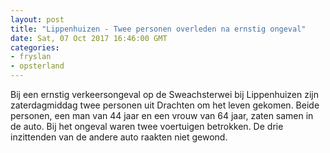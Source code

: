 ```yaml
---
layout: post
title: "Lippenhuizen - Twee personen overleden na ernstig ongeval"
date: Sat, 07 Oct 2017 16:46:00 GMT
categories: 
- fryslan 
- opsterland 
---
```


Bij een ernstig verkeersongeval op de Sweachsterwei bij Lippenhuizen zijn zaterdagmiddag twee personen uit Drachten om het leven gekomen. Beide personen, een man van 44 jaar en een vrouw van 64 jaar, zaten samen in de auto. Bij het ongeval waren twee voertuigen betrokken. De drie inzittenden van de andere auto raakten niet gewond.
